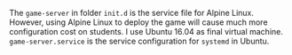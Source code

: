 The `game-server` in folder `init.d` is the service file for Alpine Linux. However, using Alpine Linux to deploy the game will cause much more configuration cost on students. I use Ubuntu 16.04 as final virtual machine. `game-server.service` is the service configuration for `systemd` in Ubuntu.
